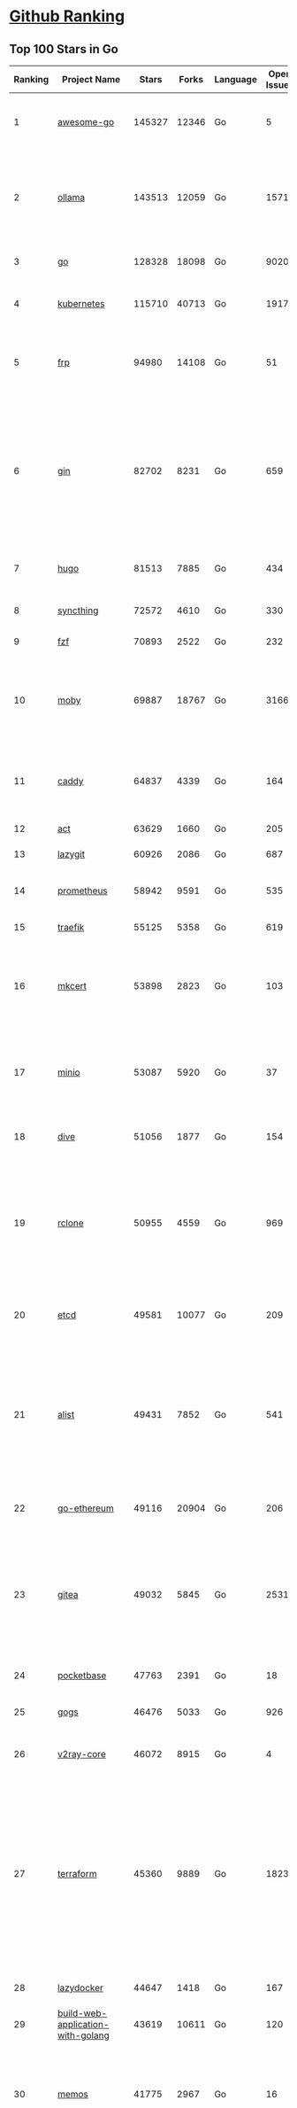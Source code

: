 [Github Ranking](../README.md)
==========

## Top 100 Stars in Go

| Ranking | Project Name | Stars | Forks | Language | Open Issues | Description | Last Commit |
| ------- | ------------ | ----- | ----- | -------- | ----------- | ----------- | ----------- |
| 1 | [awesome-go](https://github.com/avelino/awesome-go) | 145327 | 12346 | Go | 5 | A curated list of awesome Go frameworks, libraries and software | 2025-06-11T19:20:48Z |
| 2 | [ollama](https://github.com/ollama/ollama) | 143513 | 12059 | Go | 1571 | Get up and running with Llama 3.3, DeepSeek-R1, Phi-4, Gemma 3, Mistral Small 3.1 and other large language models. | 2025-06-12T21:18:55Z |
| 3 | [go](https://github.com/golang/go) | 128328 | 18098 | Go | 9020 | The Go programming language | 2025-06-12T20:24:43Z |
| 4 | [kubernetes](https://github.com/kubernetes/kubernetes) | 115710 | 40713 | Go | 1917 | Production-Grade Container Scheduling and Management | 2025-06-13T02:18:56Z |
| 5 | [frp](https://github.com/fatedier/frp) | 94980 | 14108 | Go | 51 | A fast reverse proxy to help you expose a local server behind a NAT or firewall to the internet. | 2025-05-27T09:48:15Z |
| 6 | [gin](https://github.com/gin-gonic/gin) | 82702 | 8231 | Go | 659 | Gin is a HTTP web framework written in Go (Golang). It features a Martini-like API with much better performance -- up to 40 times faster. If you need smashing performance, get yourself some Gin. | 2025-06-09T22:10:30Z |
| 7 | [hugo](https://github.com/gohugoio/hugo) | 81513 | 7885 | Go | 434 | The world’s fastest framework for building websites. | 2025-06-12T12:18:51Z |
| 8 | [syncthing](https://github.com/syncthing/syncthing) | 72572 | 4610 | Go | 330 | Open Source Continuous File Synchronization | 2025-06-13T01:30:23Z |
| 9 | [fzf](https://github.com/junegunn/fzf) | 70893 | 2522 | Go | 232 | :cherry_blossom: A command-line fuzzy finder | 2025-06-11T14:47:47Z |
| 10 | [moby](https://github.com/moby/moby) | 69887 | 18767 | Go | 3166 | The Moby Project - a collaborative project for the container ecosystem to assemble container-based systems | 2025-06-12T18:55:04Z |
| 11 | [caddy](https://github.com/caddyserver/caddy) | 64837 | 4339 | Go | 164 | Fast and extensible multi-platform HTTP/1-2-3 web server with automatic HTTPS | 2025-06-13T00:16:24Z |
| 12 | [act](https://github.com/nektos/act) | 63629 | 1660 | Go | 205 | Run your GitHub Actions locally 🚀 | 2025-06-11T22:02:17Z |
| 13 | [lazygit](https://github.com/jesseduffield/lazygit) | 60926 | 2086 | Go | 687 | simple terminal UI for git commands | 2025-06-10T21:34:04Z |
| 14 | [prometheus](https://github.com/prometheus/prometheus) | 58942 | 9591 | Go | 535 | The Prometheus monitoring system and time series database. | 2025-06-12T17:40:18Z |
| 15 | [traefik](https://github.com/traefik/traefik) | 55125 | 5358 | Go | 619 | The Cloud Native Application Proxy | 2025-06-12T14:21:08Z |
| 16 | [mkcert](https://github.com/FiloSottile/mkcert) | 53898 | 2823 | Go | 103 | A simple zero-config tool to make locally trusted development certificates with any names you'd like. | 2024-08-13T13:37:46Z |
| 17 | [minio](https://github.com/minio/minio) | 53087 | 5920 | Go | 37 | MinIO is a high-performance, S3 compatible object store, open sourced under GNU AGPLv3 license. | 2025-06-12T07:09:12Z |
| 18 | [dive](https://github.com/wagoodman/dive) | 51056 | 1877 | Go | 154 | A tool for exploring each layer in a docker image | 2025-06-09T18:05:33Z |
| 19 | [rclone](https://github.com/rclone/rclone) | 50955 | 4559 | Go | 969 | "rsync for cloud storage" - Google Drive, S3, Dropbox, Backblaze B2, One Drive, Swift, Hubic, Wasabi, Google Cloud Storage, Azure Blob, Azure Files, Yandex Files | 2025-06-12T17:31:01Z |
| 20 | [etcd](https://github.com/etcd-io/etcd) | 49581 | 10077 | Go | 209 | Distributed reliable key-value store for the most critical data of a distributed system | 2025-06-12T19:01:08Z |
| 21 | [alist](https://github.com/AlistGo/alist) | 49431 | 7852 | Go | 541 | 🗂️A file list/WebDAV program that supports multiple storages, powered by Gin and Solidjs. / 一个支持多存储的文件列表/WebDAV程序，使用 Gin 和 Solidjs。 | 2025-06-11T06:20:39Z |
| 22 | [go-ethereum](https://github.com/ethereum/go-ethereum) | 49116 | 20904 | Go | 206 | Go implementation of the Ethereum protocol | 2025-06-12T12:59:15Z |
| 23 | [gitea](https://github.com/go-gitea/gitea) | 49032 | 5845 | Go | 2531 | Git with a cup of tea! Painless self-hosted all-in-one software development service, including Git hosting, code review, team collaboration, package registry and CI/CD | 2025-06-13T02:31:13Z |
| 24 | [pocketbase](https://github.com/pocketbase/pocketbase) | 47763 | 2391 | Go | 18 | Open Source realtime backend in 1 file | 2025-06-09T18:07:19Z |
| 25 | [gogs](https://github.com/gogs/gogs) | 46476 | 5033 | Go | 926 | Gogs is a painless self-hosted Git service | 2025-06-09T03:13:35Z |
| 26 | [v2ray-core](https://github.com/v2ray/v2ray-core) | 46072 | 8915 | Go | 4 | A platform for building proxies to bypass network restrictions. | 2025-05-28T02:09:02Z |
| 27 | [terraform](https://github.com/hashicorp/terraform) | 45360 | 9889 | Go | 1823 | Terraform enables you to safely and predictably create, change, and improve infrastructure. It is a source-available tool that codifies APIs into declarative configuration files that can be shared amongst team members, treated as code, edited, reviewed, and versioned. | 2025-06-12T14:25:53Z |
| 28 | [lazydocker](https://github.com/jesseduffield/lazydocker) | 44647 | 1418 | Go | 167 | The lazier way to manage everything docker | 2024-12-22T10:43:30Z |
| 29 | [build-web-application-with-golang](https://github.com/astaxie/build-web-application-with-golang) | 43619 | 10611 | Go | 120 | A golang ebook intro how to build a web with golang | 2024-05-12T00:47:46Z |
| 30 | [memos](https://github.com/usememos/memos) | 41775 | 2967 | Go | 16 | A modern, open-source, self-hosted knowledge management and note-taking platform designed for privacy-conscious users and organizations. | 2025-06-12T15:09:05Z |
| 31 | [nvm-windows](https://github.com/coreybutler/nvm-windows) | 41462 | 3533 | Go | 74 | A node.js version management utility for Windows. Ironically written in Go. | 2025-03-31T10:37:07Z |
| 32 | [cobra](https://github.com/spf13/cobra) | 40686 | 2947 | Go | 222 | A Commander for modern Go CLI interactions | 2025-05-31T12:36:04Z |
| 33 | [cli](https://github.com/cli/cli) | 39397 | 6627 | Go | 794 | GitHub’s official command line tool | 2025-06-12T15:32:03Z |
| 34 | [esbuild](https://github.com/evanw/esbuild) | 38996 | 1210 | Go | 507 | An extremely fast bundler for the web | 2025-05-27T21:47:18Z |
| 35 | [tidb](https://github.com/pingcap/tidb) | 38566 | 5955 | Go | 3994 | TiDB - the open-source, cloud-native, distributed SQL database designed for modern applications. | 2025-06-13T03:54:55Z |
| 36 | [gorm](https://github.com/go-gorm/gorm) | 38325 | 4035 | Go | 429 | The fantastic ORM library for Golang, aims to be developer friendly | 2025-06-06T02:35:01Z |
| 37 | [photoprism](https://github.com/photoprism/photoprism) | 37627 | 2088 | Go | 424 | AI-Powered Photos App for the Decentralized Web 🌈💎✨ | 2025-06-12T00:31:01Z |
| 38 | [istio](https://github.com/istio/istio) | 36949 | 7987 | Go | 505 | Connect, secure, control, and observe services. | 2025-06-12T21:54:27Z |
| 39 | [fiber](https://github.com/gofiber/fiber) | 36834 | 1802 | Go | 102 | ⚡️ Express inspired web framework written in Go | 2025-06-13T01:05:53Z |
| 40 | [compose](https://github.com/docker/compose) | 35590 | 5421 | Go | 65 | Define and run multi-container applications with Docker | 2025-06-12T08:38:12Z |
| 41 | [milvus](https://github.com/milvus-io/milvus) | 35325 | 3251 | Go | 675 | Milvus is a high-performance, cloud-native vector database built for scalable vector ANN search | 2025-06-13T03:54:36Z |
| 42 | [the-way-to-go_ZH_CN](https://github.com/unknwon/the-way-to-go_ZH_CN) | 34927 | 8612 | Go | 0 | 《The Way to Go》中文译本，中文正式名《Go 入门指南》 | 2024-08-14T07:04:25Z |
| 43 | [LeetCode-Go](https://github.com/halfrost/LeetCode-Go) | 33528 | 5771 | Go | 16 | ✅ Solutions to LeetCode by Go, 100% test coverage, runtime beats 100% / LeetCode 题解 | 2024-12-11T05:55:51Z |
| 44 | [LocalAI](https://github.com/mudler/LocalAI) | 33186 | 2543 | Go | 457 | :robot: The free, Open Source alternative to OpenAI, Claude and others. Self-hosted and local-first. Drop-in replacement for OpenAI,  running on consumer-grade hardware. No GPU required. Runs gguf, transformers, diffusers and many more models architectures. Features: Generate Text, Audio, Video, Images, Voice Cloning, Distributed, P2P inference | 2025-06-12T21:33:34Z |
| 45 | [harness](https://github.com/harness/harness) | 32844 | 2843 | Go | 70 | Harness Open Source is an end-to-end developer platform with Source Control Management, CI/CD Pipelines, Hosted Developer Environments, and Artifact Registries. | 2025-06-12T21:21:13Z |
| 46 | [nps](https://github.com/ehang-io/nps) | 32797 | 5911 | Go | 499 | 一款轻量级、高性能、功能强大的内网穿透代理服务器。支持tcp、udp、socks5、http等几乎所有流量转发，可用来访问内网网站、本地支付接口调试、ssh访问、远程桌面，内网dns解析、内网socks5代理等等……，并带有功能强大的web管理端。a lightweight, high-performance, powerful intranet penetration proxy server, with a powerful web management terminal. | 2024-05-30T03:51:08Z |
| 47 | [vault](https://github.com/hashicorp/vault) | 32573 | 4376 | Go | 1113 | A tool for secrets management, encryption as a service, and privileged access management | 2025-06-13T03:23:24Z |
| 48 | [bubbletea](https://github.com/charmbracelet/bubbletea) | 32145 | 916 | Go | 69 | A powerful little TUI framework 🏗 | 2025-06-09T14:33:57Z |
| 49 | [beego](https://github.com/beego/beego) | 32113 | 5630 | Go | 4 | beego is an open-source, high-performance web framework for the Go programming language. | 2025-06-09T13:48:50Z |
| 50 | [v2ray-core](https://github.com/v2fly/v2ray-core) | 31219 | 4822 | Go | 32 | A platform for building proxies to bypass network restrictions. | 2025-06-10T21:34:01Z |
| 51 | [go-zero](https://github.com/zeromicro/go-zero) | 31197 | 4126 | Go | 237 | A cloud-native Go microservices framework with cli tool for productivity. | 2025-06-12T15:11:23Z |
| 52 | [echo](https://github.com/labstack/echo) | 31124 | 2274 | Go | 64 | High performance, minimalist Go web framework | 2025-05-22T11:22:34Z |
| 53 | [cockroach](https://github.com/cockroachdb/cockroach) | 30982 | 3918 | Go | 6087 | CockroachDB — the cloud native, distributed SQL database designed for high availability, effortless scale, and control over data placement. | 2025-06-13T02:47:25Z |
| 54 | [minikube](https://github.com/kubernetes/minikube) | 30532 | 4991 | Go | 492 | Run Kubernetes locally | 2025-06-12T18:16:30Z |
| 55 | [croc](https://github.com/schollz/croc) | 30355 | 1213 | Go | 6 | Easily and securely send things from one computer to another :crocodile: :package: | 2025-06-06T08:53:21Z |
| 56 | [CasaOS](https://github.com/IceWhaleTech/CasaOS) | 30158 | 1644 | Go | 645 | CasaOS - A simple, easy-to-use, elegant open-source Personal Cloud system. | 2025-04-17T09:48:57Z |
| 57 | [k9s](https://github.com/derailed/k9s) | 30062 | 1881 | Go | 485 | 🐶 Kubernetes CLI To Manage Your Clusters In Style! | 2025-06-09T23:24:58Z |
| 58 | [k3s](https://github.com/k3s-io/k3s) | 29904 | 2455 | Go | 133 | Lightweight Kubernetes | 2025-06-13T00:17:49Z |
| 59 | [lux](https://github.com/iawia002/lux) | 29717 | 3153 | Go | 516 | 👾 Fast and simple video download library and CLI tool written in Go | 2025-05-19T03:40:50Z |
| 60 | [filebrowser](https://github.com/filebrowser/filebrowser) | 29474 | 3328 | Go | 66 | 📂 Web File Browser | 2025-06-11T16:51:02Z |
| 61 | [Xray-core](https://github.com/XTLS/Xray-core) | 29264 | 4356 | Go | 11 | Xray, Penetrates Everything. Also the best v2ray-core. Where the magic happens. An open platform for various uses. | 2025-06-10T20:03:16Z |
| 62 | [headscale](https://github.com/juanfont/headscale) | 29070 | 1570 | Go | 92 | An open source, self-hosted implementation of the Tailscale control server | 2025-06-08T00:26:04Z |
| 63 | [consul](https://github.com/hashicorp/consul) | 29026 | 4483 | Go | 1255 | Consul is a distributed, highly available, and data center aware solution to connect and configure applications across dynamic, distributed infrastructure. | 2025-06-12T21:09:42Z |
| 64 | [restic](https://github.com/restic/restic) | 28954 | 1612 | Go | 404 | Fast, secure, efficient backup program | 2025-06-02T18:40:04Z |
| 65 | [1Panel](https://github.com/1Panel-dev/1Panel) | 28916 | 2518 | Go | 593 | 🔥 1Panel provides an intuitive web interface and MCP Server to manage websites, files, containers, databases, and LLMs on a Linux server. | 2025-06-13T03:46:43Z |
| 66 | [AdGuardHome](https://github.com/AdguardTeam/AdGuardHome) | 28737 | 2039 | Go | 1096 | Network-wide ads & trackers blocking DNS server | 2025-06-10T14:00:50Z |
| 67 | [viper](https://github.com/spf13/viper) | 28667 | 2053 | Go | 409 | Go configuration with fangs | 2025-06-03T09:23:35Z |
| 68 | [wails](https://github.com/wailsapp/wails) | 28621 | 1390 | Go | 257 | Create beautiful applications using Go | 2025-06-12T13:03:42Z |
| 69 | [k6](https://github.com/grafana/k6) | 28013 | 1372 | Go | 748 | A modern load testing tool, using Go and JavaScript - https://k6.io | 2025-06-13T02:42:06Z |
| 70 | [helm](https://github.com/helm/helm) | 28002 | 7258 | Go | 444 | The Kubernetes Package Manager | 2025-06-12T20:37:09Z |
| 71 | [podman](https://github.com/containers/podman) | 27170 | 2667 | Go | 755 | Podman: A tool for managing OCI containers and pods. | 2025-06-12T16:07:19Z |
| 72 | [trivy](https://github.com/aquasecurity/trivy) | 27117 | 2586 | Go | 154 | Find vulnerabilities, misconfigurations, secrets, SBOM in containers, Kubernetes, code repositories, clouds and more | 2025-06-12T09:04:33Z |
| 73 | [kit](https://github.com/go-kit/kit) | 27084 | 2455 | Go | 40 | A standard library for microservices. | 2024-07-19T01:40:06Z |
| 74 | [fyne](https://github.com/fyne-io/fyne) | 26569 | 1453 | Go | 674 | Cross platform GUI toolkit in Go inspired by Material Design | 2025-06-12T20:56:05Z |
| 75 | [go-patterns](https://github.com/tmrts/go-patterns) | 26546 | 2298 | Go | 17 | Curated list of Go design patterns, recipes and idioms | 2024-05-14T01:07:28Z |
| 76 | [micro](https://github.com/zyedidia/micro) | 26292 | 1222 | Go | 822 | A modern and intuitive terminal-based text editor | 2025-06-13T00:25:40Z |
| 77 | [harbor](https://github.com/goharbor/harbor) | 25736 | 4885 | Go | 637 | An open source trusted cloud native registry project that stores, signs, and scans content. | 2025-06-13T03:27:34Z |
| 78 | [Wox](https://github.com/Wox-launcher/Wox) | 25708 | 2390 | Go | 158 | A cross-platform launcher that simply works | 2025-06-09T02:01:56Z |
| 79 | [faas](https://github.com/openfaas/faas) | 25704 | 1968 | Go | 28 | OpenFaaS - Serverless Functions Made Simple | 2025-04-22T10:19:08Z |
| 80 | [opentofu](https://github.com/opentofu/opentofu) | 25659 | 1023 | Go | 249 | OpenTofu lets you declaratively manage your cloud infrastructure. | 2025-06-12T19:36:01Z |
| 81 | [loki](https://github.com/grafana/loki) | 25635 | 3675 | Go | 1783 | Like Prometheus, but for logs. | 2025-06-12T23:52:43Z |
| 82 | [iris](https://github.com/kataras/iris) | 25509 | 2479 | Go | 121 | The fastest HTTP/2 Go Web Framework. New, modern and easy to learn. Fast development with Code you control. Unbeatable cost-performance ratio :rocket: | 2025-06-09T04:55:56Z |
| 83 | [docker_practice](https://github.com/yeasy/docker_practice) | 25438 | 5779 | Go | 7 | Learn and understand Docker&Container technologies, with real DevOps practice! | 2024-12-26T03:49:09Z |
| 84 | [nsq](https://github.com/nsqio/nsq) | 25367 | 2914 | Go | 55 | A realtime distributed messaging platform | 2025-01-27T16:09:04Z |
| 85 | [logrus](https://github.com/sirupsen/logrus) | 25300 | 2270 | Go | 2 | Structured, pluggable logging for Go. | 2024-11-18T14:38:25Z |
| 86 | [glance](https://github.com/glanceapp/glance) | 25000 | 964 | Go | 129 | A self-hosted dashboard that puts all your feeds in one place | 2025-06-10T08:02:35Z |
| 87 | [dapr](https://github.com/dapr/dapr) | 24823 | 1965 | Go | 412 | Dapr is a portable runtime for building distributed applications across cloud and edge, combining event-driven architecture with workflow orchestration. | 2025-06-12T16:59:43Z |
| 88 | [seaweedfs](https://github.com/seaweedfs/seaweedfs) | 24786 | 2414 | Go | 521 | SeaweedFS is a fast distributed storage system for blobs, objects, files, and data lake, for billions of files! Blob store has O(1) disk seek, cloud tiering. Filer supports Cloud Drive, cross-DC active-active replication, Kubernetes, POSIX FUSE mount, S3 API, S3 Gateway, Hadoop, WebDAV, encryption, Erasure Coding. | 2025-06-12T15:19:54Z |
| 89 | [testify](https://github.com/stretchr/testify) | 24727 | 1651 | Go | 246 | A toolkit with common assertions and mocks that plays nicely with the standard library | 2025-06-05T09:56:12Z |
| 90 | [kratos](https://github.com/go-kratos/kratos) | 24444 | 4087 | Go | 17 | Your ultimate Go microservices framework for the cloud-native era. | 2025-06-01T18:48:42Z |
| 91 | [ngrok](https://github.com/inconshreveable/ngrok) | 24340 | 4289 | Go | 0 | Unified ingress for developers | 2024-04-26T18:11:18Z |
| 92 | [colly](https://github.com/gocolly/colly) | 24310 | 1800 | Go | 148 | Elegant Scraper and Crawler Framework for Golang | 2025-06-10T13:40:05Z |
| 93 | [vegeta](https://github.com/tsenart/vegeta) | 24289 | 1397 | Go | 79 | HTTP load testing tool and library. It's over 9000! | 2024-10-28T16:39:48Z |
| 94 | [rancher](https://github.com/rancher/rancher) | 24261 | 3053 | Go | 3075 | Complete container management platform | 2025-06-12T22:49:14Z |
| 95 | [sing-box](https://github.com/SagerNet/sing-box) | 24258 | 2886 | Go | 102 | The universal proxy platform | 2025-06-12T05:31:13Z |
| 96 | [authelia](https://github.com/authelia/authelia) | 24114 | 1233 | Go | 53 | The Single Sign-On Multi-Factor portal for web apps, now OpenID Certified™ | 2025-06-12T13:17:12Z |
| 97 | [delve](https://github.com/go-delve/delve) | 23882 | 2178 | Go | 102 | Delve is a debugger for the Go programming language. | 2025-06-12T16:10:51Z |
| 98 | [asdf](https://github.com/asdf-vm/asdf) | 23697 | 879 | Go | 102 | Extendable version manager with support for Ruby, Node.js, Elixir, Erlang & more | 2025-06-07T13:08:36Z |
| 99 | [websocket](https://github.com/gorilla/websocket) | 23647 | 3549 | Go | 35 | Package gorilla/websocket is a fast, well-tested and widely used WebSocket implementation for Go. | 2025-03-19T13:29:08Z |
| 100 | [nuclei](https://github.com/projectdiscovery/nuclei) | 23628 | 2750 | Go | 356 | Nuclei is a fast, customizable vulnerability scanner powered by the global security community and built on a simple YAML-based DSL, enabling collaboration to tackle trending vulnerabilities on the internet. It helps you find vulnerabilities in your applications, APIs, networks, DNS, and cloud configurations. | 2025-06-12T02:27:41Z |

